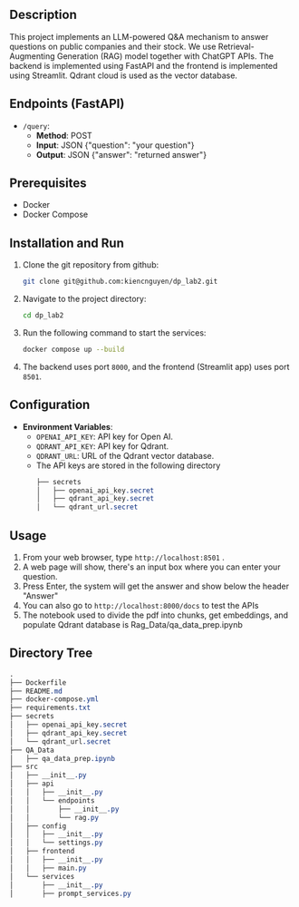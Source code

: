 ## Description

This project implements an LLM-powered Q&A mechanism to answer questions on public companies and their stock. We use Retrieval-Augmenting Generation (RAG) model together with ChatGPT APIs. The backend is implemented using FastAPI and the frontend is implemented using Streamlit. Qdrant 
cloud is used as the vector database.


## Endpoints (FastAPI)
- `/query`: 
    - **Method**: POST
    - **Input**: JSON {"question": "your question"}
    - **Output**: JSON {"answer": "returned answer"}

## Prerequisites
- Docker
- Docker Compose

## Installation and Run
1. Clone the git repository from github:
    ```bash
    git clone git@github.com:kiencnguyen/dp_lab2.git
    ```
2. Navigate to the project directory:
    ```bash
    cd dp_lab2
    ```
3. Run the following command to start the services:
    ```bash
    docker compose up --build
    ```

4. The backend uses port `8000`, and the frontend (Streamlit app) uses port `8501`.

## Configuration
- **Environment Variables**:
    - `OPENAI_API_KEY`: API key for Open AI.
    - `QDRANT_API_KEY`: API key for Qdrant.
    - `QDRANT_URL`: URL of the Qdrant vector database.
    - The API keys are stored in the following directory
        ```CSS
        ├── secrets
        │   ├── openai_api_key.secret
        │   ├── qdrant_api_key.secret
        │   └── qdrant_url.secret
        ```

## Usage
1. From your web browser, type `http://localhost:8501` .
2. A web page will show, there's an input box where you can enter your question.
3. Press Enter, the system will get the answer and show below the header "Answer"
4. You can also go to `http://localhost:8000/docs` to test the APIs
5. The notebook used to divide the pdf into chunks, get embeddings, and populate Qdrant database is Rag_Data/qa_data_prep.ipynb


## Directory Tree
```CSS
.
├── Dockerfile
├── README.md
├── docker-compose.yml
├── requirements.txt
├── secrets
│   ├── openai_api_key.secret
│   ├── qdrant_api_key.secret
│   └── qdrant_url.secret
├── QA_Data
│   ├── qa_data_prep.ipynb
├── src
│   ├── __init__.py
│   ├── api
│   │   ├── __init__.py
│   │   └── endpoints
│   │       ├── __init__.py
│   │       └── rag.py
│   ├── config
│   │   ├── __init__.py
│   │   └── settings.py
│   ├── frontend
│   │   ├── __init__.py
│   │   ├── main.py
│   └── services
│       ├── __init__.py
│       ├── prompt_services.py


```

